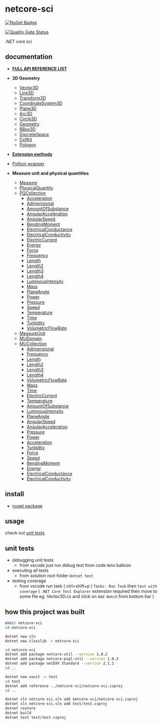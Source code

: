 # netcore-sci

[![NuGet Badge](https://buildstats.info/nuget/netcore-sci)](https://www.nuget.org/packages/netcore-sci/)

[![Quality Gate Status](https://sonarcloud.io/api/project_badges/measure?project=devel0_netcore-sci&metric=alert_status)](https://sonarcloud.io/dashboard?id=devel0_netcore-sci)

.NET core sci

## documentation

- [**FULL API REFERENCE LIST**](doc/api/)

- **3D Geometry**
  - [Vector3D](doc/api/Sci/Vector3D.md)
  - [Line3D](doc/api/Sci/Line3D.md)  
  - [Transform3D](doc/api/Sci/Transform3D.md)  
  - [CoordinateSystem3D](doc/api/Sci/CoordinateSystem3D.md)
  - [Plane3D](doc/api/Sci/Plane3D.md)
  - [Arc3D](doc/api/Sci/Arc3D.md)
  - [Circle3D](doc/api/Sci/Circle3D.md)
  - [Geometry](doc/api/Sci/Geometry.md)
  - [BBox3D](doc/api/Sci/BBox3D.md)  
  - [DiscreteSpace](doc/api/Sci/DiscreteSpace-1.md)
  - [DxfKit](doc/api/Sci/DxfKit.md)
  - [Polygon](doc/api/Sci/Polygon.md)
- [**Extension methods**](doc/api/SciExt.md)
- [Python wrapper](doc/api/PythonPipe.md)
- **Measure unit and physical quantities**
  - [Measure](doc/api/Sci/Measure.md)
  - [PhysicalQuantity](doc/api/Sci/PhysicalQuantity.md)
  - [PQCollection](doc/api/Sci/PQCollection.md)
    - [Acceleration](doc/api/Sci/PQCollection/Acceleration.md)
    - [Adimensional](doc/api/Sci/PQCollection/Adimensional.md)
    - [AmountOfSubstance](doc/api/Sci/PQCollection/AmountOfSubstance.md)
    - [AngularAcceleration](doc/api/Sci/PQCollection/AngularAcceleration.md)
    - [AngularSpeed](doc/api/Sci/PQCollection/AngularSpeed.md)
    - [BendingMoment](doc/api/Sci/PQCollection/BendingMoment.md)
    - [ElectricalConductance](doc/api/Sci/PQCollection/ElectricalConductance.md)
    - [ElectricalConductivity](doc/api/Sci/PQCollection/ElectricalConductivity.md)
    - [ElectricCurrent](doc/api/Sci/PQCollection/ElectricCurrent.md)
    - [Energy](doc/api/Sci/PQCollection/Energy.md)
    - [Force](doc/api/Sci/PQCollection/Force.md)
    - [Frequency](doc/api/Sci/PQCollection/Frequency.md)
    - [Length](doc/api/Sci/PQCollection/Length.md)
    - [Length2](doc/api/Sci/PQCollection/Length2.md)
    - [Length3](doc/api/Sci/PQCollection/Length3.md)
    - [Length4](doc/api/Sci/PQCollection/Length4.md)
    - [LuminousIntensity](doc/api/Sci/PQCollection/LuminousIntensity.md)
    - [Mass](doc/api/Sci/PQCollection/Mass.md)
    - [PlaneAngle](doc/api/Sci/PQCollection/PlaneAngle.md)
    - [Power](doc/api/Sci/PQCollection/Power.md)
    - [Pressure](doc/api/Sci/PQCollection/Pressure.md)
    - [Speed](doc/api/Sci/PQCollection/Speed.md)
    - [Temperature](doc/api/Sci/PQCollection/Temperature.md)
    - [Time](doc/api/Sci/PQCollection/Time.md)
    - [Turbidity](doc/api/Sci/PQCollection/Turbidity.md)
    - [VolumetricFlowRate](doc/api/Sci/PQCollection/VolumetricFlowRate.md)
  - [MeasureUnit](doc/api/Sci/MeasureUnit.md)
  - [MUDomain](doc/api/Sci/MUDomain.md)
  - [MUCollection](doc/api/Sci/MUCollection.md)
    - [Adimensional](doc/api/Sci/Adimensional.md)
    - [Frequency](doc/api/Sci/Frequency.md)
    - [Length](doc/api/Sci/Length.md)
    - [Length2](doc/api/Sci/Length2.md)
    - [Length3](doc/api/Sci/Length3.md)
    - [Length4](doc/api/Sci/Length4.md)
    - [VolumetricFlowRate](doc/api/Sci/VolumetricFlowRate.md)
    - [Mass](doc/api/Sci/Mass.md)
    - [Time](doc/api/Sci/Time.md)
    - [ElectricCurrent](doc/api/Sci/ElectricCurrent.md)
    - [Temperature](doc/api/Sci/Temperature.md)
    - [AmountOfSubstance](doc/api/Sci/AmountOfSubstance.md)
    - [LuminousIntensity](doc/api/Sci/LuminousIntensity.md)
    - [PlaneAngle](doc/api/Sci/PlaneAngle.md)
    - [AngularSpeed](doc/api/Sci/AngularSpeed.md)
    - [AngularAcceleration](doc/api/Sci/AngularAcceleration.md)
    - [Pressure](doc/api/Sci/Pressure.md)
    - [Power](doc/api/Sci/Power.md)
    - [Acceleration](doc/api/Sci/Acceleration.md)
    - [Turbidity](doc/api/Sci/Turbidity.md)
    - [Force](doc/api/Sci/Force.md)
    - [Speed](doc/api/Sci/Speed.md)
    - [BendingMoment](doc/api/Sci/BendingMoment.md)
    - [Energy](doc/api/Sci/Energy.md)
    - [ElectricalConductance](doc/api/Sci/ElectricalConductance.md)
    - [ElectricalConductivity](doc/api/Sci/ElectricalConductivity.md)
    

## install

- [nuget package](https://www.nuget.org/packages/netcore-sci/)

## usage

check out [unit tests](test)

## unit tests

- debugging unit tests
  - from vscode just run debug test from code lens balloon
- executing all tests
  - from solution root folder `dotnet test`
- testing coverage
  - from vscode run task ( ctrl+shift+p ) `Tasks: Run Task` then `test with coverage` ( `.NET Core Test Explorer` extension required then move to some file eg. Vector3D.cs and click on `Add Watch` from bottom bar )

## how this project was built

```sh
mkdir netcore-sci
cd netcore-sci

dotnet new sln
dotnet new classlib -n netcore-sci

cd netcore-sci
dotnet add package netcore-util --version 1.0.2
dotnet add package netcore-psql-util --version 1.0.3
dotnet add package netDXF.Standard --version 2.1.1
cd ..

dotnet new xunit -n test
cd test
dotnet add reference ../netcore-sci/netcore-sci.csproj
cd ..

dotnet sln netcore-sci.sln add netcore-sci/netcore-sci.csproj
dotnet sln netcore-sci.sln add test/test.csproj
dotnet restore
dotnet build
dotnet test test/test.csproj
```
